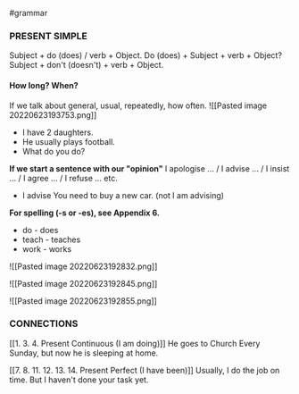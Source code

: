 #grammar 

### PRESENT SIMPLE
Subject + do (does) / verb + Object.
Do (does) + Subject + verb + Object?
Subject + don't (doesn't) + verb + Object.

#### How long? When?
If we talk about general, usual, repeatedly, how often.
![[Pasted image 20220623193753.png]]
- I have 2 daughters.
- He usually plays football.
- What do you do?

**If we start a sentence with our "opinion"**
I apologise ... / I advise ... / I insist ... / I agree ... / I refuse ... etc.
- I advise You need to buy a new car. (not I am advising)

**For spelling (-s or -es), see Appendix 6.**
- do - does
- teach - teaches
- work - works

![[Pasted image 20220623192832.png]]

![[Pasted image 20220623192845.png]]

![[Pasted image 20220623192855.png]]

### CONNECTIONS
[[1. 3. 4. Present Continuous (I am doing)]]
 He goes to Church Every Sunday, but now he is sleeping at home. 

[[7. 8. 11. 12. 13. 14. Present Perfect (I have been)]]
Usually, I do the job on time. But I haven't done your task yet.